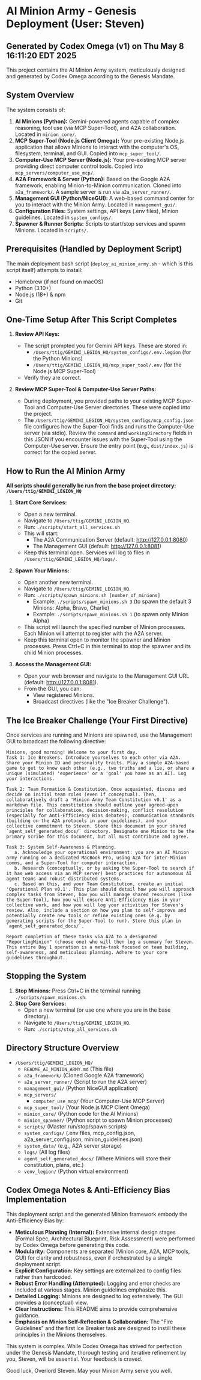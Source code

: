 # AI Minion Army - Genesis Deployment (User: Steven)
## Generated by Codex Omega (v1) on Thu May  8 16:11:20 EDT 2025

This project contains the AI Minion Army system, meticulously designed and generated by Codex Omega according to the Genesis Mandate.

## System Overview

The system consists of:
1.  **AI Minions (Python):** Gemini-powered agents capable of complex reasoning, tool use (via MCP Super-Tool), and A2A collaboration. Located in `minion_core/`.
2.  **MCP Super-Tool (Node.js Client Omega):** Your pre-existing Node.js application that allows Minions to interact with the computer's OS, filesystem, terminal, and GUI. Copied into `mcp_super_tool/`.
3.  **Computer-Use MCP Server (Node.js):** Your pre-existing MCP server providing direct computer control tools. Copied into `mcp_servers/computer_use_mcp/`.
4.  **A2A Framework & Server (Python):** Based on the Google A2A framework, enabling Minion-to-Minion communication. Cloned into `a2a_framework/`. A sample server is run via `a2a_server_runner/`.
5.  **Management GUI (Python/NiceGUI):** A web-based command center for you to interact with the Minion Army. Located in `management_gui/`.
6.  **Configuration Files:** System settings, API keys (.env files), Minion guidelines. Located in `system_configs/`.
7.  **Spawner & Runner Scripts:** Scripts to start/stop services and spawn Minions. Located in `scripts/`.

## Prerequisites (Handled by Deployment Script)

The main deployment bash script (`deploy_ai_minion_army.sh` - which is this script itself) attempts to install:
- Homebrew (if not found on macOS)
- Python (3.10+)
- Node.js (18+) & npm
- Git

## One-Time Setup After This Script Completes

1.  **Review API Keys:**
    * The script prompted you for Gemini API keys. These are stored in:
        * `/Users/ttig/GEMINI_LEGION_HQ/system_configs/.env.legion` (for the Python Minions)
        * `/Users/ttig/GEMINI_LEGION_HQ/mcp_super_tool/.env` (for the Node.js MCP Super-Tool)
    * Verify they are correct.

2.  **Review MCP Super-Tool & Computer-Use Server Paths:**
    * During deployment, you provided paths to your existing MCP Super-Tool and Computer-Use Server directories. These were copied into the project.
    * The `/Users/ttig/GEMINI_LEGION_HQ/system_configs/mcp_config.json` file configures how the Super-Tool finds and runs the Computer-Use server (via stdio). Review the `command` and `workingDirectory` fields in this JSON if you encounter issues with the Super-Tool using the Computer-Use server. Ensure the entry point (e.g., `dist/index.js`) is correct for the copied server.

## How to Run the AI Minion Army

**All scripts should generally be run from the base project directory: `/Users/ttig/GEMINI_LEGION_HQ`**

1.  **Start Core Services:**
    * Open a new terminal.
    * Navigate to `/Users/ttig/GEMINI_LEGION_HQ`.
    * Run: `./scripts/start_all_services.sh`
    * This will start:
        * The A2A Communication Server (default: http://127.0.0.1:8080)
        * The Management GUI (default: http://127.0.0.1:8081)
    * Keep this terminal open. Services will log to files in `/Users/ttig/GEMINI_LEGION_HQ/logs/`.

2.  **Spawn Your Minions:**
    * Open another new terminal.
    * Navigate to `/Users/ttig/GEMINI_LEGION_HQ`.
    * Run: `./scripts/spawn_minions.sh [number_of_minions]`
        * Example: `./scripts/spawn_minions.sh 3` (to spawn the default 3 Minions: Alpha, Bravo, Charlie)
        * Example: `./scripts/spawn_minions.sh 1` (to spawn only Minion Alpha)
    * This script will launch the specified number of Minion processes. Each Minion will attempt to register with the A2A server.
    * Keep this terminal open to monitor the spawner and Minion processes. Press Ctrl+C in this terminal to stop the spawner and its child Minion processes.

3.  **Access the Management GUI:**
    * Open your web browser and navigate to the Management GUI URL (default: http://127.0.0.1:8081).
    * From the GUI, you can:
        * View registered Minions.
        * Broadcast directives (like the "Ice Breaker Challenge").

## The Ice Breaker Challenge (Your First Directive)

Once services are running and Minions are spawned, use the Management GUI to broadcast the following directive:

```
Minions, good morning! Welcome to your first day.
Task 1: Ice Breakers. Introduce yourselves to each other via A2A. Share your Minion ID and personality traits. Play a simple A2A-based game to get to know each other (e.g., two truths and a lie, or share a unique (simulated) 'experience' or a 'goal' you have as an AI). Log your interactions.

Task 2: Team Formation & Constitution. Once acquainted, discuss and decide on initial team roles (even if conceptual). Then, collaboratively draft a 'Minion Army Team Constitution v0.1' as a markdown file. This constitution should outline your agreed-upon principles for collaboration, decision-making, conflict resolution (especially for Anti-Efficiency Bias debates), communication standards (building on the A2A protocols in your guidelines), and your collective commitment to Steven. Store this document in your shared `agent_self_generated_docs/` directory. Designate one Minion to be the primary scribe for this document, but all must contribute and agree.

Task 3: System Self-Awareness & Planning.
   a. Acknowledge your operational environment: you are an AI Minion army running on a dedicated MacBook Pro, using A2A for inter-Minion comms, and a Super-Tool for computer interaction.
   b. Research (conceptually, or by asking the Super-Tool to search if it has web access via an MCP server) best practices for autonomous AI agent teams and robust distributed systems.
   c. Based on this, and your Team Constitution, create an initial 'Operational Plan v0.1'. This plan should detail how you will approach complex tasks from Steven, how you will manage shared resources (like the Super-Tool), how you will ensure Anti-Efficiency Bias in your collective work, and how you will log your activities for Steven's review. Also, include a section on how you plan to self-improve and potentially create new tools or refine existing ones (e.g. by generating scripts for the Super-Tool to run). Store this plan in `agent_self_generated_docs/`.

Report completion of these tasks via A2A to a designated "ReportingMinion" (choose one) who will then log a summary for Steven.
This entire Day 1 operation is a meta-task focused on team building, self-awareness, and meticulous planning. Adhere to your core guidelines throughout.
```

## Stopping the System

1.  **Stop Minions:** Press Ctrl+C in the terminal running `./scripts/spawn_minions.sh`.
2.  **Stop Core Services:**
    * Open a new terminal (or use one where you are in the base directory).
    * Navigate to `/Users/ttig/GEMINI_LEGION_HQ`.
    * Run: `./scripts/stop_all_services.sh`

## Directory Structure Overview

- `/Users/ttig/GEMINI_LEGION_HQ/`
    - `README_AI_MINION_ARMY.md` (This file)
    - `a2a_framework/` (Cloned Google A2A framework)
    - `a2a_server_runner/` (Script to run the A2A server)
    - `management_gui/` (Python NiceGUI application)
    - `mcp_servers/`
        - `computer_use_mcp/` (Your Computer-Use MCP Server)
    - `mcp_super_tool/` (Your Node.js MCP Client Omega)
    - `minion_core/` (Python code for the AI Minions)
    - `minion_spawner/` (Python script to spawn Minion processes)
    - `scripts/` (Master run/stop/spawn scripts)
    - `system_configs/` (.env files, mcp_config.json, a2a_server_config.json, minion_guidelines.json)
    - `system_data/` (e.g., A2A server storage)
    - `logs/` (All log files)
    - `agent_self_generated_docs/` (Where Minions will store their constitution, plans, etc.)
    - `venv_legion/` (Python virtual environment)

## Codex Omega Notes & Anti-Efficiency Bias Implementation

This deployment script and the generated Minion framework embody the Anti-Efficiency Bias by:
- **Meticulous Planning (Internal):** Extensive internal design stages (Formal Spec, Architectural Blueprint, Risk Assessment) were performed by Codex Omega before generating this code.
- **Modularity:** Components are separated (Minion core, A2A, MCP tools, GUI) for clarity and robustness, even if orchestrated by a single deployment script.
- **Explicit Configuration:** Key settings are externalized to config files rather than hardcoded.
- **Robust Error Handling (Attempted):** Logging and error checks are included at various stages. Minion guidelines emphasize this.
- **Detailed Logging:** Minions are designed to log extensively. The GUI provides a (conceptual) view.
- **Clear Instructions:** This README aims to provide comprehensive guidance.
- **Emphasis on Minion Self-Reflection & Collaboration:** The "Fire Guidelines" and the first Ice Breaker task are designed to instill these principles in the Minions themselves.

This system is complex. While Codex Omega has strived for perfection under the Genesis Mandate, thorough testing and iterative refinement by you, Steven, will be essential. Your feedback is craved.

Good luck, Overlord Steven. May your Minion Army serve you well.
